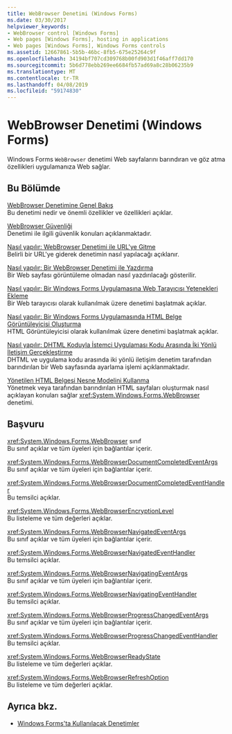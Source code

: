 ```yaml
---
title: WebBrowser Denetimi (Windows Forms)
ms.date: 03/30/2017
helpviewer_keywords:
- WebBrowser control [Windows Forms]
- Web pages [Windows Forms], hosting in applications
- Web pages [Windows Forms], Windows Forms controls
ms.assetid: 12667861-5b5b-46bc-8fb5-675e25264c9f
ms.openlocfilehash: 34194bf707cd309768b00fd903d1f46aff7dd170
ms.sourcegitcommit: 5b6d778ebb269ee6684fb57ad69a8c28b06235b9
ms.translationtype: MT
ms.contentlocale: tr-TR
ms.lasthandoff: 04/08/2019
ms.locfileid: "59174830"
---
```

# <a name="webbrowser-control-windows-forms"></a>WebBrowser Denetimi (Windows Forms)
Windows Forms `WebBrowser` denetimi Web sayfalarını barındıran ve göz atma özellikleri uygulamanıza Web sağlar.  
  
## <a name="in-this-section"></a>Bu Bölümde  
 [WebBrowser Denetimine Genel Bakış](webbrowser-control-overview.md)  
 Bu denetimi nedir ve önemli özellikler ve özellikleri açıklar.  
  
 [WebBrowser Güvenliği](webbrowser-security.md)  
 Denetimi ile ilgili güvenlik konuları açıklanmaktadır.  
  
 [Nasıl yapılır: WebBrowser Denetimi ile URL'ye Gitme](how-to-navigate-to-a-url-with-the-webbrowser-control.md)  
 Belirli bir URL'ye giderek denetimin nasıl yapılacağı açıklanır.  
  
 [Nasıl yapılır: Bir WebBrowser Denetimi ile Yazdırma](how-to-print-with-a-webbrowser-control.md)  
 Bir Web sayfası görüntüleme olmadan nasıl yazdırılacağı gösterilir.  
  
 [Nasıl yapılır: Bir Windows Forms Uygulamasına Web Tarayıcısı Yetenekleri Ekleme](how-to-add-web-browser-capabilities-to-a-windows-forms-application.md)  
 Bir Web tarayıcısı olarak kullanılmak üzere denetimi başlatmak açıklar.  
  
 [Nasıl yapılır: Bir Windows Forms Uygulamasında HTML Belge Görüntüleyicisi Oluşturma](how-to-create-an-html-document-viewer-in-a-windows-forms-application.md)  
 HTML Görüntüleyicisi olarak kullanılmak üzere denetimi başlatmak açıklar.  
  
 [Nasıl yapılır: DHTML Koduyla İstemci Uygulaması Kodu Arasında İki Yönlü İletişim Gerçekleştirme](implement-two-way-com-between-dhtml-and-client.md)  
 DHTML ve uygulama kodu arasında iki yönlü iletişim denetim tarafından barındırılan bir Web sayfasında ayarlama işlemi açıklanmaktadır.  
  
 [Yönetilen HTML Belgesi Nesne Modelini Kullanma](using-the-managed-html-document-object-model.md)  
 Yönetmek veya tarafından barındırılan HTML sayfaları oluşturmak nasıl açıklayan konuları sağlar <xref:System.Windows.Forms.WebBrowser> denetimi.  
  
## <a name="reference"></a>Başvuru  
 <xref:System.Windows.Forms.WebBrowser> sınıf  
 Bu sınıf açıklar ve tüm üyeleri için bağlantılar içerir.  
  
 <xref:System.Windows.Forms.WebBrowserDocumentCompletedEventArgs>  
 Bu sınıf açıklar ve tüm üyeleri için bağlantılar içerir.  
  
 <xref:System.Windows.Forms.WebBrowserDocumentCompletedEventHandler>  
 Bu temsilci açıklar.  
  
 <xref:System.Windows.Forms.WebBrowserEncryptionLevel>  
 Bu listeleme ve tüm değerleri açıklar.  
  
 <xref:System.Windows.Forms.WebBrowserNavigatedEventArgs>  
 Bu sınıf açıklar ve tüm üyeleri için bağlantılar içerir.  
  
 <xref:System.Windows.Forms.WebBrowserNavigatedEventHandler>  
 Bu temsilci açıklar.  
  
 <xref:System.Windows.Forms.WebBrowserNavigatingEventArgs>  
 Bu sınıf açıklar ve tüm üyeleri için bağlantılar içerir.  
  
 <xref:System.Windows.Forms.WebBrowserNavigatingEventHandler>  
 Bu temsilci açıklar.  
  
 <xref:System.Windows.Forms.WebBrowserProgressChangedEventArgs>  
 Bu sınıf açıklar ve tüm üyeleri için bağlantılar içerir.  
  
 <xref:System.Windows.Forms.WebBrowserProgressChangedEventHandler>  
 Bu temsilci açıklar.  
  
 <xref:System.Windows.Forms.WebBrowserReadyState>  
 Bu listeleme ve tüm değerleri açıklar.  
  
 <xref:System.Windows.Forms.WebBrowserRefreshOption>  
 Bu listeleme ve tüm değerleri açıklar.  
  
## <a name="see-also"></a>Ayrıca bkz.

- [Windows Forms'ta Kullanılacak Denetimler](controls-to-use-on-windows-forms.md)
